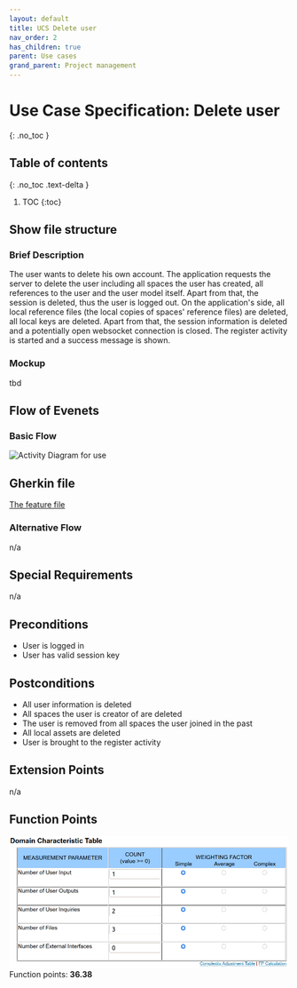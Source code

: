 ```yaml
---
layout: default
title: UCS Delete user
nav_order: 2
has_children: true
parent: Use cases
grand_parent: Project management
---
```


# Use Case Specification: Delete user
{: .no_toc }

## Table of contents
{: .no_toc .text-delta }

1. TOC
{:toc}

## Show file structure
### Brief Description
The user wants to delete his own account. The application requests the server to delete the user including all spaces the user has created, all references to the user and the user model itself. Apart from that, the session is deleted, thus the user is logged out. 
On the application's side, all local reference files (the local copies of spaces' reference files) are deleted, all local keys are deleted. Apart from that, the session information is deleted and a potentially open websocket connection is closed. The register activity is started and a success message is shown.

### Mockup
tbd

## Flow of Evenets
### Basic Flow
![Activity Diagram for use ](../../../img/use_cases/activity_diagrams/ad_delete_user.svg)

## Gherkin file
[The feature file](https://github.com/Vaultionizer/vault-server/blob/develop/src/test/resources/features/deleteUser.feature)

### Alternative Flow
n/a

## Special Requirements
n/a

## Preconditions
* User is logged in
* User has valid session key

## Postconditions
* All user information is deleted
* All spaces the user is creator of are deleted
* The user is removed from all spaces the user joined in the past
* All local assets are deleted
* User is brought to the register activity

## Extension Points
n/a

## Function Points
![Function Points calculation table for Create Space - made with Tiny Tools](../../../img/use_cases/function_points/uc14_delete_user.png)
Function points: **36.38**